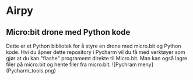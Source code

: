 # Airpy
## Micro:bit drone med Python kode
Dette er et Python bibliotek for å styre en drone med micro.bit og Python kode.  Hvi du åpner dette repository i Pycharm vil du få med verktøyer som gjør at du kan "flashe" programemt direkte til Micro.bit.  Man kan også lagre filer på micro:bit og hente filer fra micro:bit. 
![Pychram meny] (Pycharm_tools.png)
